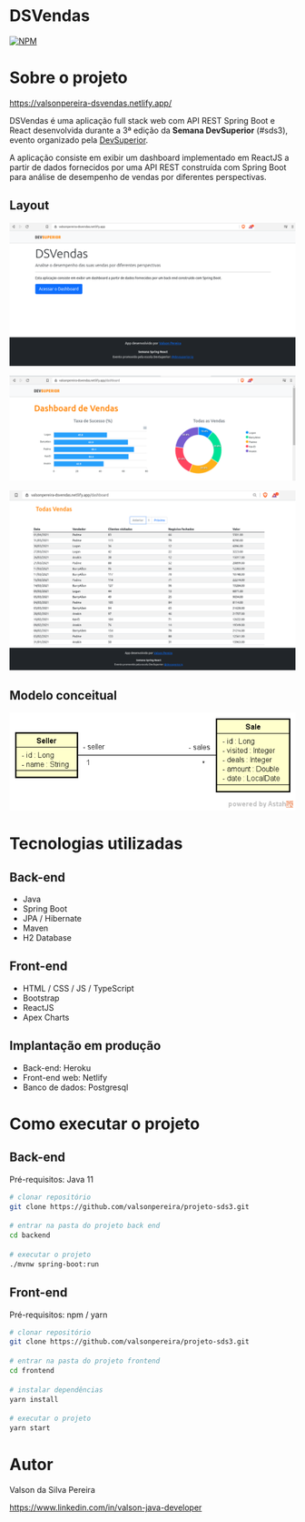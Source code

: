 # DSVendas 
[![NPM](https://img.shields.io/npm/l/react)](https://github.com/valsonpereira/projeto-sds3/blob/master/LICENSE) 

# Sobre o projeto

https://valsonpereira-dsvendas.netlify.app/

DSVendas é uma aplicação full stack web com API REST Spring Boot e React desenvolvida durante a 3ª edição da **Semana DevSuperior** (#sds3), evento organizado pela [DevSuperior](https://devsuperior.com.br "Site da DevSuperior").

A aplicação consiste em exibir um dashboard implementado em ReactJS a partir de dados fornecidos por uma API REST construída com Spring Boot para análise de desempenho de vendas por diferentes perspectivas. 

## Layout
![Web 1](https://raw.githubusercontent.com/valsonpereira/my-assets/main/sds3/home.png)

![Web 2](https://raw.githubusercontent.com/valsonpereira/my-assets/main/sds3/dashboard.png)

![Web 3](https://raw.githubusercontent.com/valsonpereira/my-assets/main/sds3/tabela.png)

## Modelo conceitual
![Modelo Conceitual](https://raw.githubusercontent.com/valsonpereira/my-assets/main/sds3/sds3-mc.png)

# Tecnologias utilizadas
## Back-end
- Java
- Spring Boot
- JPA / Hibernate
- Maven
- H2 Database
## Front-end
- HTML / CSS / JS / TypeScript
- Bootstrap
- ReactJS
- Apex Charts
## Implantação em produção
- Back-end: Heroku
- Front-end web: Netlify
- Banco de dados: Postgresql

# Como executar o projeto

## Back-end
Pré-requisitos: Java 11

```bash
# clonar repositório
git clone https://github.com/valsonpereira/projeto-sds3.git

# entrar na pasta do projeto back end
cd backend

# executar o projeto
./mvnw spring-boot:run
```

## Front-end 
Pré-requisitos: npm / yarn

```bash
# clonar repositório
git clone https://github.com/valsonpereira/projeto-sds3.git

# entrar na pasta do projeto frontend
cd frontend

# instalar dependências
yarn install

# executar o projeto
yarn start
```

# Autor

Valson da Silva Pereira

https://www.linkedin.com/in/valson-java-developer

